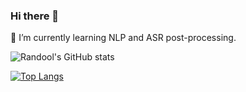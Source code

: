 ### Hi there 👋

🌱 I’m currently learning NLP and ASR post-processing.

<!--
**Randool/Randool** is a ✨ _special_ ✨ repository because its `README.md` (this file) appears on your GitHub profile.

Here are some ideas to get you started:

- 🌱 I’m currently learning NLP and ASR post-processing
- 🔭 I’m currently working on ...
- 🤔 I’m looking for help with ...
- 💬 Ask me about ...
- 📫 How to reach me: ...
- 😄 Pronouns: ...
- ⚡ Fun fact: ...
-->

![Randool's GitHub stats](https://github-readme-stats.vercel.app/api?username=Randool&count_private=true&show_icons=true&include_all_commits=true)

[![Top Langs](https://github-readme-stats.vercel.app/api/top-langs/?username=Randool&layout=compact&hide=HTML,CSS)](https://github.com/anuraghazra/github-readme-stats)

